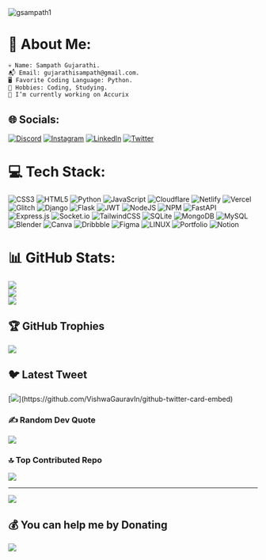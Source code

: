<img align="center" src="https://media.discordapp.net/attachments/1179092144145830049/1186328960070598726/UzapqKG.png" alt="gsampath1" />

# 💫 About Me:
```diff
💀 Name: Sampath Gujarathi.
📬 Email: gujarathisampath@gmail.com.
🖥️ Favorite Coding Language: Python.
🌳 Hobbies: Coding, Studying.
🔭 I’m currently working on Accurix
```
## 🌐 Socials:
[![Discord](https://img.shields.io/badge/Discord-%237289DA.svg?logo=discord&logoColor=white)](https://discord.gg/ffmkewQ4R7) [![Instagram](https://img.shields.io/badge/Instagram-%23E4405F.svg?logo=Instagram&logoColor=white)](https://instagram.com/sampathgujarathi) [![LinkedIn](https://img.shields.io/badge/LinkedIn-%230077B5.svg?logo=linkedin&logoColor=white)](https://linkedin.com/in/sampathgujarathi) [![Twitter](https://img.shields.io/badge/Twitter-%231DA1F2.svg?logo=Twitter&logoColor=white)](https://twitter.com/GSampath__) 

# 💻 Tech Stack:
![CSS3](https://img.shields.io/badge/css3-%231572B6.svg?style=flat&logo=css3&logoColor=white) ![HTML5](https://img.shields.io/badge/html5-%23E34F26.svg?style=flat&logo=html5&logoColor=white) ![Python](https://img.shields.io/badge/python-3670A0?style=flat&logo=python&logoColor=ffdd54) ![JavaScript](https://img.shields.io/badge/javascript-%23323330.svg?style=flat&logo=javascript&logoColor=%23F7DF1E) ![Cloudflare](https://img.shields.io/badge/Cloudflare-F38020?style=flat&logo=Cloudflare&logoColor=white) ![Netlify](https://img.shields.io/badge/netlify-%23000000.svg?style=flat&logo=netlify&logoColor=#00C7B7) ![Vercel](https://img.shields.io/badge/vercel-%23000000.svg?style=flat&logo=vercel&logoColor=white) ![Glitch](https://img.shields.io/badge/glitch-%233333FF.svg?style=flat&logo=glitch&logoColor=white) ![Django](https://img.shields.io/badge/django-%23092E20.svg?style=flat&logo=django&logoColor=white) ![Flask](https://img.shields.io/badge/flask-%23000.svg?style=flat&logo=flask&logoColor=white) ![JWT](https://img.shields.io/badge/JWT-black?style=flat&logo=JSON%20web%20tokens) ![NodeJS](https://img.shields.io/badge/node.js-6DA55F?style=flat&logo=node.js&logoColor=white) ![NPM](https://img.shields.io/badge/NPM-%23000000.svg?style=flat&logo=npm&logoColor=white) ![FastAPI](https://img.shields.io/badge/FastAPI-005571?style=flat&logo=fastapi) ![Express.js](https://img.shields.io/badge/express.js-%23404d59.svg?style=flat&logo=express&logoColor=%2361DAFB) ![Socket.io](https://img.shields.io/badge/Socket.io-black?style=flat&logo=socket.io&badgeColor=010101) ![TailwindCSS](https://img.shields.io/badge/tailwindcss-%2338B2AC.svg?style=flat&logo=tailwind-css&logoColor=white) ![SQLite](https://img.shields.io/badge/sqlite-%2307405e.svg?style=flat&logo=sqlite&logoColor=white) ![MongoDB](https://img.shields.io/badge/MongoDB-%234ea94b.svg?style=flat&logo=mongodb&logoColor=white) ![MySQL](https://img.shields.io/badge/mysql-%2300f.svg?style=flat&logo=mysql&logoColor=white) ![Blender](https://img.shields.io/badge/blender-%23F5792A.svg?style=flat&logo=blender&logoColor=white) ![Canva](https://img.shields.io/badge/Canva-%2300C4CC.svg?style=flat&logo=Canva&logoColor=white) ![Dribbble](https://img.shields.io/badge/Dribbble-EA4C89?style=flat&logo=dribbble&logoColor=white) 	![Figma](https://img.shields.io/badge/figma-%23F24E1E.svg?style=flat&logo=figma&logoColor=white) ![LINUX](https://img.shields.io/badge/Linux-FCC624?style=flat&logo=linux&logoColor=black) ![Portfolio](https://img.shields.io/badge/Portfolio-%23000000.svg?style=flat&logo=firefox&logoColor=#FF7139) ![Notion](https://img.shields.io/badge/Notion-%23000000.svg?style=flat&logo=notion&logoColor=white)
# 📊 GitHub Stats:
![](https://github-readme-stats.vercel.app/api?username=sampathgujarathi&theme=midnight-purple&hide_border=true&include_all_commits=true&count_private=true)<br/>
![](https://github-readme-streak-stats.herokuapp.com/?user=sampathgujarathi&theme=midnight-purple&hide_border=true)<br/>
![](https://github-readme-stats.vercel.app/api/top-langs/?username=sampathgujarathi&theme=midnight-purple&hide_border=true&include_all_commits=true&count_private=true&layout=compact)

## 🏆 GitHub Trophies
![](https://github-profile-trophy.vercel.app/?username=sampathgujarathi&theme=discord&no-frame=true&no-bg=true&margin-w=4)

## 🐦 Latest Tweet
[![](https://gtce.itsvg.in/api?username=GSampath__)](https://github.com/VishwaGauravIn/github-twitter-card-embed)

### ✍️ Random Dev Quote
![](https://quotes-github-readme.vercel.app/api?type=horizontal&theme=tokyonight)

### 🔝 Top Contributed Repo
![](https://github-contributor-stats.vercel.app/api?username=GSampath1&limit=5&theme=radical&combine_all_yearly_contributions=true)

---
[![](https://visitcount.itsvg.in/api?id=sampathgujarathi&label=Profile%20Views&color=11&icon=2&pretty=true)](https://visitcount.itsvg.in)

  ## 💰 You can help me by Donating
  <a href="https://www.buymeacoffee.com/gsampath"><img src="https://img.buymeacoffee.com/button-api/?text=Buy me a coffee&emoji=&slug=gsampath&button_colour=BD5FFF&font_colour=ffffff&font_family=Inter&outline_colour=000000&coffee_colour=FFDD00" /></a>
